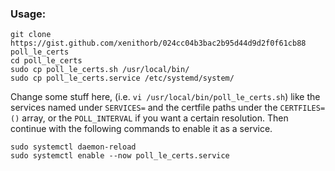 ### Usage:
``` 
git clone https://gist.github.com/xenithorb/024cc04b3bac2b95d44d9d2f0f61cb88 poll_le_certs
cd poll_le_certs
sudo cp poll_le_certs.sh /usr/local/bin/
sudo cp poll_le_certs.service /etc/systemd/system/
``` 

Change some stuff here, (i.e. `vi /usr/local/bin/poll_le_certs.sh`) like the services named under `SERVICES=` and the certfile paths under the `CERTFILES=()` array, or the `POLL_INTERVAL` if you want a certain resolution. Then continue with the following commands to enable it as a service.

```
sudo systemctl daemon-reload
sudo systemctl enable --now poll_le_certs.service 
```